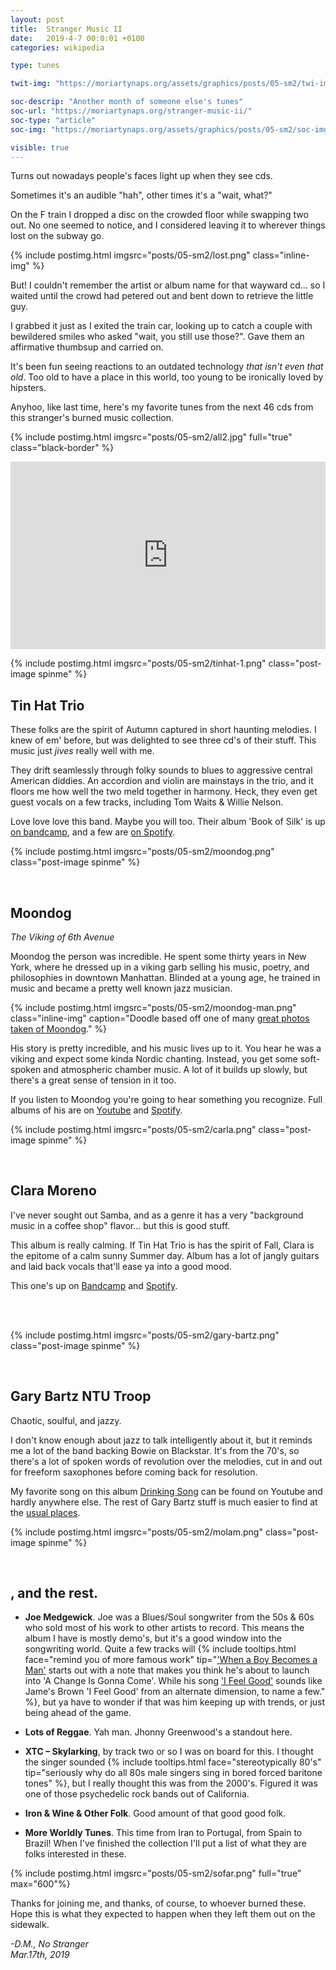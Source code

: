 ```yaml
---
layout: post
title:  Stranger Music II
date:   2019-4-7 00:0:01 +0100
categories: wikipedia

type: tunes

twit-img: "https://moriartynaps.org/assets/graphics/posts/05-sm2/twi-img.png"

soc-descrip: "Another month of someone else's tunes"
soc-url: "https://moriartynaps.org/stranger-music-ii/"
soc-type: "article"
soc-img: "https://moriartynaps.org/assets/graphics/posts/05-sm2/soc-img.jpg"

visible: true
---
```


Turns out nowadays people's faces light up when they see cds. 

Sometimes it's an audible "hah", other times it's a "wait, what?"

On the F train I dropped a disc on the crowded floor while swapping two out. No one seemed to notice, and I considered leaving it to wherever things lost on the subway go.

{% include postimg.html imgsrc="posts/05-sm2/lost.png" class="inline-img" %}

But! I couldn't remember the artist or album name for that wayward cd... so I waited until the crowd had petered out and bent down to retrieve the little guy.

I grabbed it just as I exited the train car, looking up to catch a couple with bewildered smiles who asked "wait, you still use those?". Gave them an affirmative thumbsup and carried on.

It's been fun seeing reactions to an outdated technology _that isn't even that old_. Too old to have a place in this world, too young to be ironically loved by hipsters.

Anyhoo, like last time, here's my favorite tunes from the next 46 cds from this stranger's burned music collection.

{% include postimg.html imgsrc="posts/05-sm2/all2.jpg" full="true" class="black-border" %}

<iframe src="https://open.spotify.com/embed/user/eatincake/playlist/0EE8aEBQtdouMdWyoYd8Ro" width="100%" height="300px" frameborder="0" allowtransparency="true" class="spotif"></iframe>

<br>

{% include postimg.html imgsrc="posts/05-sm2/tinhat-1.png" class="post-image spinme" %}

## Tin Hat Trio

These folks are the spirit of Autumn captured in short haunting melodies. I knew of em' before, but was delighted to see three cd's of their stuff. This music just _jives_ really well with me.

They drift seamlessly through folky sounds to blues to aggressive central American diddies. An accordion and violin are mainstays in the trio, and it floors me how well the two meld together in harmony. Heck, they even get guest vocals on a few tracks, including Tom Waits & Willie Nelson.

Love love love this band. Maybe you will too. Their album 'Book of Silk' is up <a href="https://downloads.ropeadope.com/album/book-of-silk" target="_blank">on bandcamp</a>, and a few are <a href="https://open.spotify.com/artist/5qTWHmoWrGvTBCtAfR48j6?si=X1AAiKQgR-O7LG7CK4l5tw" target="_blank">on Spotify</a>. 

{% include postimg.html imgsrc="posts/05-sm2/moondog.png" class="post-image spinme" %}

<br>

## Moondog

_The Viking of 6th Avenue_

Moondog the person was incredible. He spent some thirty years in New York, where he dressed up in a viking garb selling his music, poetry, and philosophies in downtown Manhattan. Blinded at a young age, he trained in music and became a pretty well known jazz musician.

{% include postimg.html imgsrc="posts/05-sm2/moondog-man.png" class="inline-img" caption="Doodle based off one of many <a href='https://www.gettyimages.com/photos/moondog' target='_blank'>great photos taken of Moondog</a>." %}

His story is pretty incredible, and his music lives up to it. You hear he was a viking and expect some kinda Nordic chanting. Instead, you get some soft-spoken and atmospheric chamber music. A lot of it builds up slowly, but there's a great sense of tension in it too.

If you listen to Moondog you're going to hear something you recognize. Full albums of his are on <a href="https://www.youtube.com/results?search_query=moondog+full+album" target="_blank">Youtube</a> and <a href="https://open.spotify.com/artist/7HvQfRNJCvPXTVirKKB0Nn?si=ISPxoMbxSNybGSbZNUcbUQ" target="_blank">Spotify</a>.

{% include postimg.html imgsrc="posts/05-sm2/carla.png" class="post-image spinme" %}

<br>

## Clara Moreno

I've never sought out Samba, and as a genre it has a very "background music in a coffee shop" flavor... but this is good stuff. 

This album is really calming. If Tin Hat Trio is has the spirit of Fall, Clara is the epitome of a calm sunny Summer day. Album has a lot of jangly guitars and laid back vocals that'll ease ya into a good mood.

This one's up on <a href="https://claramoreno.bandcamp.com/album/meu-samba-torto" target="_blank">Bandcamp</a> and <a href="https://open.spotify.com/artist/72As0LhT6I8lgCn1nlMZK5?si=N5sKt4StRDGjGudXqyFlnA">Spotify</a>.

<br>
<br>

{% include postimg.html imgsrc="posts/05-sm2/gary-bartz.png" class="post-image spinme" %}

<br>

## Gary Bartz NTU Troop

Chaotic, soulful, and jazzy. 

I don't know enough about jazz to talk intelligently about it, but it reminds me a lot of the band backing Bowie on Blackstar.  It's from the 70's, so there's a lot of spoken words of revolution over the melodies, cut in and out for freeform saxophones before coming back for resolution.

My favorite song on this album <a href="https://www.youtube.com/watch?v=0dnJVhBIAug" target="_blank">Drinking Song</a> can be found on Youtube and hardly anywhere else. The rest of Gary Bartz stuff is much easier to find at the <a href="https://open.spotify.com/artist/5ArqvMflDEhxdqW8sBBQUQ?si=MRlr7Q5iRrKkpmHcL157RA" target="_blank">usual places</a>.

{% include postimg.html imgsrc="posts/05-sm2/molam.png" class="post-image spinme" %}

<br>

## , and the rest.

+ **Joe Medgewick**. Joe was a Blues/Soul songwriter from the 50s & 60s who sold most of his work to other artists to record. This means the album I have is mostly demo's, but it's a good window into the songwriting world. Quite a few tracks will {% include tooltips.html face="remind you of more famous work" tip="<a href='https://www.youtube.com/watch?v=cs3CTKWyHCc' target='_blank'>'When a Boy Becomes a Man'</a> starts out with a note that makes you think he's about to launch into 'A Change Is Gonna Come'. While his song <a href='https://www.youtube.com/watch?v=Cl5ZrhUGwkM' target='_blank'>'I Feel Good'</a> sounds like Jame's Brown 'I Feel Good' from an alternate dimension, to name a few." %}, but ya have to wonder if that was him keeping up with trends, or just being ahead of the game.

+ **Lots of Reggae**. Yah man. Jhonny Greenwood's a standout here.

+ **XTC – Skylarking**, by track two or so I was on board for this. I thought the singer sounded {% include tooltips.html face="stereotypically 80's" tip="seriously why do all 80s male singers sing in bored forced baritone tones" %}, but I really thought this was from the 2000's. Figured it was one of those psychedelic rock bands out of California.

+ **Iron & Wine & Other Folk**. Good amount of that good good folk.

+ **More Worldly Tunes**. This time from Iran to Portugal, from Spain to Brazil! When I've finished the collection I'll put a list of what they are folks interested in these.


{% include postimg.html imgsrc="posts/05-sm2/sofar.png" full="true" max="600"%}

Thanks for joining me, and thanks, of course, to whoever burned these. Hope this is what they expected to happen when they left them out on the sidewalk.

<i>-D.M., No Stranger<br>
<span class="post-date">Mar.17th, 2019</span></i>

<br>
<br>
